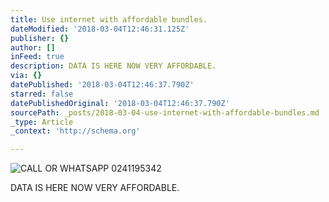 ```yaml
---
title: Use internet with affordable bundles.
dateModified: '2018-03-04T12:46:31.125Z'
publisher: {}
author: []
inFeed: true
description: DATA IS HERE NOW VERY AFFORDABLE.
via: {}
datePublished: '2018-03-04T12:46:37.790Z'
starred: false
datePublishedOriginal: '2018-03-04T12:46:37.790Z'
sourcePath: _posts/2018-03-04-use-internet-with-affordable-bundles.md
_type: Article
_context: 'http://schema.org'

---
```

![CALL OR WHATSAPP 0241195342](https://the-grid-user-content.s3-us-west-2.amazonaws.com/af3407e9-dd39-488f-85cc-ac230718d894.jpg)

DATA IS HERE NOW VERY AFFORDABLE.